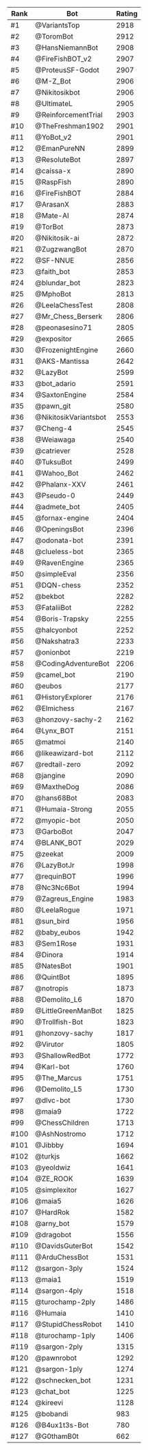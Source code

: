 Rank|Bot|Rating
---|---|---
#1|@VariantsTop|2918
#2|@ToromBot|2912
#3|@HansNiemannBot|2908
#4|@FireFishBOT_v2|2907
#5|@ProteusSF-Godot|2907
#6|@M-Z_Bot|2906
#7|@Nikitosikbot|2906
#8|@UltimateL|2905
#9|@ReinforcementTrial|2903
#10|@TheFreshman1902|2901
#11|@YoBot_v2|2901
#12|@EmanPureNN|2899
#13|@ResoluteBot|2897
#14|@caissa-x|2890
#15|@RaspFish|2890
#16|@FireFishBOT|2884
#17|@ArasanX|2883
#18|@Mate-AI|2874
#19|@TorBot|2873
#20|@Nikitosik-ai|2872
#21|@ZugzwangBot|2870
#22|@SF-NNUE|2856
#23|@faith_bot|2853
#24|@blundar_bot|2823
#25|@MphoBot|2813
#26|@LeelaChessTest|2808
#27|@Mr_Chess_Berserk|2806
#28|@peonasesino71|2805
#29|@expositor|2665
#30|@FrozenightEngine|2660
#31|@AKS-Mantissa|2642
#32|@LazyBot|2599
#33|@bot_adario|2591
#34|@SaxtonEngine|2584
#35|@pawn_git|2580
#36|@NikitosikVariantsbot|2553
#37|@Cheng-4|2545
#38|@Weiawaga|2540
#39|@catriever|2528
#40|@TuksuBot|2499
#41|@Wahoo_Bot|2462
#42|@Phalanx-XXV|2461
#43|@Pseudo-0|2449
#44|@admete_bot|2405
#45|@fornax-engine|2404
#46|@OpeningsBot|2396
#47|@odonata-bot|2391
#48|@clueless-bot|2365
#49|@RavenEngine|2365
#50|@simpleEval|2356
#51|@DQN-chess|2352
#52|@bekbot|2282
#53|@FataliiBot|2282
#54|@Boris-Trapsky|2255
#55|@halcyonbot|2252
#56|@Nakshatra3|2233
#57|@onionbot|2219
#58|@CodingAdventureBot|2206
#59|@camel_bot|2190
#60|@eubos|2177
#61|@HistoryExplorer|2176
#62|@Elmichess|2167
#63|@honzovy-sachy-2|2162
#64|@Lynx_BOT|2151
#65|@matmoi|2140
#66|@likeawizard-bot|2112
#67|@redtail-zero|2092
#68|@jangine|2090
#69|@MaxtheDog|2086
#70|@hans68Bot|2083
#71|@Humaia-Strong|2055
#72|@myopic-bot|2050
#73|@GarboBot|2047
#74|@BLANK_BOT|2029
#75|@zeekat|2009
#76|@LazyBotJr|1998
#77|@requinBOT|1996
#78|@Nc3Nc6Bot|1994
#79|@Zagreus_Engine|1983
#80|@LeelaRogue|1971
#81|@sun_bird|1956
#82|@baby_eubos|1942
#83|@Sem1Rose|1931
#84|@Dinora|1914
#85|@NatesBot|1901
#86|@QuintBot|1895
#87|@notropis|1873
#88|@Demolito_L6|1870
#89|@LittleGreenManBot|1825
#90|@Trollfish-Bot|1823
#91|@honzovy-sachy|1817
#92|@Virutor|1805
#93|@ShallowRedBot|1772
#94|@Karl-bot|1760
#95|@The_Marcus|1751
#96|@Demolito_L5|1730
#97|@dlvc-bot|1730
#98|@maia9|1722
#99|@ChessChildren|1713
#100|@AshNostromo|1712
#101|@Jibbby|1694
#102|@turkjs|1662
#103|@yeoldwiz|1641
#104|@ZE_ROOK|1639
#105|@simplexitor|1627
#106|@maia5|1626
#107|@HardRok|1582
#108|@arny_bot|1579
#109|@dragobot|1556
#110|@DavidsGuterBot|1542
#111|@ArduChessBot|1531
#112|@sargon-3ply|1524
#113|@maia1|1519
#114|@sargon-4ply|1518
#115|@turochamp-2ply|1486
#116|@Humaia|1410
#117|@StupidChessRobot|1410
#118|@turochamp-1ply|1406
#119|@sargon-2ply|1315
#120|@pawnrobot|1292
#121|@sargon-1ply|1274
#122|@schnecken_bot|1231
#123|@chat_bot|1225
#124|@kireevi|1128
#125|@bobandi|983
#126|@B4ux1t3s-Bot|780
#127|@G0thamB0t|662

